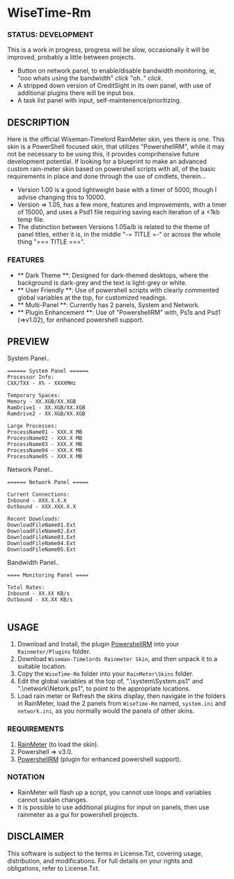 # WiseTime-Rm

### STATUS: DEVELOPMENT
This is a work in progress, progress will be slow, occasionally it will be improved, probably a little between projects.
- Button on network panel, to enable/disable bandwidth monitoring, ie, "ooo whats using the bandwidth" *click* "oh.." *click*.
- A stripped down version of CreditSight in its own panel, with use of additional plugins there will be input box.
- A task list panel with input, self-maintenence/prioritizing.

## DESCRIPTION
Here is the official Wiseman-Timelord RainMeter skin, yes there is one. This skin is a PowerShell focused skin, that utilizes "PowershellRM", while it may not be necessary to be using this, it provides comprihensive future development potential. If looking for a blueprint to make an advanced custom rain-meter skin based on powershell scripts with all, of the basic requirements in place and done through the use of cmdlets, therein...
- Version 1.00 is a good lightweight base with a timer of 5000, though I advise changing this to 10000.
- Version => 1.05, has a few more, features and improvements, with a timer of 15000, and uses a Psd1 file requiring saving each iteration of a <1kb temp file.
- The distinction between Versions 1.05a/b is related to the theme of panel titles, either it is, in the middle "-= TITLE =-" or across the whole thing "=== TITLE ===".

### FEATURES
- ** Dark Theme **: Designed for dark-themed desktops, where the background is dark-grey and the text is light-grey or white.
- ** User Friendly **: Use of powershell scripts with clearly commented global variables at the top, for customized readings.
- ** Multi-Panel **: Currently has 2 panels, System and Network.
- ** Plugin Enhancement **: Use of "PowershellRM" with, Ps1s and Psd1 (=>v1.02), for enhanced powershell support.

## PREVIEW
System Panel..
```
====== System Panel ======
Processor Info:
CXX/TXX - X% - XXXXMHz

Temporary Spaces:
Memory - XX.XGB/XX.XGB
RamDrive1 - XX.XGB/XX.XGB
Ramdrive2 - XX.XGB/XX.XGB 

Large Processes:
ProcessName01 - XXX.X MB
ProcessName02 - XXX.X MB
ProcessName03 - XXX.X MB
ProcessName04 - XXX.X MB
ProcessName05 - XXX.X MB

```
Network Panel..
```
====== Network Panel =====

Current Connections:
Inbound - XXX.X.X.X
Outbound - XXX.XXX.X.X

Recent Downloads:
DownloadFileName01.Ext
DownloadFileName02.Ext
DownloadFileName03.Ext
DownloadFileName04.Ext
DownloadFileName05.Ext

```
Bandwidth Panel..
```
==== Monitoring Panel ====

Total Rates:
Inbound - XX.XX KB/s
Outbound - XX.XX KB/s
 
```


## USAGE
1. Download and Install, the plugin [PowershellRM](https://github.com/khanhas/PowershellRM) into your `Rainmeter/Plugins` folder.
2. Download `Wiseman-Timelords Rainmeter Skin`, and then unpack it to a suitable location.
3. Copy the `WiseTime-Rm` folder into your `RainMeter\Skins` folder.
4. Edit the global variables at the top of, ".\system\System.ps1" and ".\network\Netork.ps1", to point to the appropriate locations.
5. Load rain meter or Refresh the skins display, then navigate in the folders in RainMeter, load the 2 panels from `WiseTime-Rm` named, `system.ini` and `network.ini`, as you normally would the panels of other skins.   

### REQUIREMENTS
1. [RainMeter](https://www.rainmeter.net/) (to load the skin).
2. Powershell => v3.0.
3. [PowershellRM](https://github.com/khanhas/PowershellRM) (plugin for enhanced powershell support).

### NOTATION
- RainMeter will flash up a script, you cannot use loops and variables cannot sustain changes.
- It is possible to use additional plugins for input on panels, then use rainmeter as a gui for powershell projects.

## DISCLAIMER
This software is subject to the terms in License.Txt, covering usage, distribution, and modifications. For full details on your rights and obligations, refer to License.Txt.
